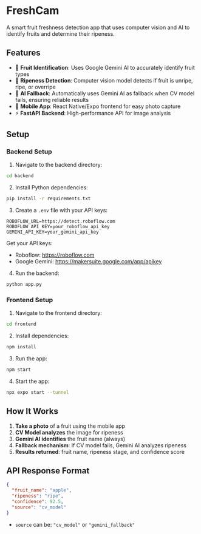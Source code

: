 # FreshCam

A smart fruit freshness detection app that uses computer vision and AI to identify fruits and determine their ripeness.

## Features

- 🍎 **Fruit Identification**: Uses Google Gemini AI to accurately identify fruit types
- 🎯 **Ripeness Detection**: Computer vision model detects if fruit is unripe, ripe, or overripe
- 🔄 **AI Fallback**: Automatically uses Gemini AI as fallback when CV model fails, ensuring reliable results
- 📱 **Mobile App**: React Native/Expo frontend for easy photo capture
- ⚡ **FastAPI Backend**: High-performance API for image analysis

## Setup

### Backend Setup

1. Navigate to the backend directory:
```bash
cd backend
```

2. Install Python dependencies:
```bash
pip install -r requirements.txt
```

3. Create a `.env` file with your API keys:
```env
ROBOFLOW_URL=https://detect.roboflow.com
ROBOFLOW_API_KEY=your_roboflow_api_key
GEMINI_API_KEY=your_gemini_api_key
```

Get your API keys:
- Roboflow: https://roboflow.com
- Google Gemini: https://makersuite.google.com/app/apikey

4. Run the backend:
```bash
python app.py
```

### Frontend Setup

1. Navigate to the frontend directory:
```bash
cd frontend
```

2. Install dependencies:
```bash
npm install
```

3. Run the app:
```bash
npm start
```

4. Start the app:
```bash
npx expo start --tunnel
```

## How It Works

1. **Take a photo** of a fruit using the mobile app
2. **CV Model analyzes** the image for ripeness
3. **Gemini AI identifies** the fruit name (always)
4. **Fallback mechanism**: If CV model fails, Gemini AI analyzes ripeness
5. **Results returned**: fruit name, ripeness stage, and confidence score

## API Response Format

```json
{
  "fruit_name": "apple",
  "ripeness": "ripe",
  "confidence": 92.5,
  "source": "cv_model"
}
```

- `source` can be: `"cv_model"` or `"gemini_fallback"`
